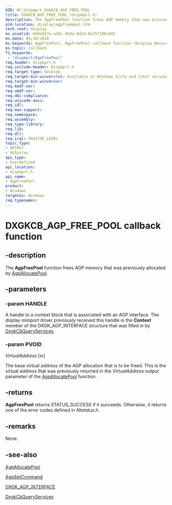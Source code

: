 ```yaml
---
UID: NC:dispmprt.DXGKCB_AGP_FREE_POOL
title: DXGKCB_AGP_FREE_POOL (dispmprt.h)
description: The AgpFreePool function frees AGP memory that was previously allocated by AgpAllocatePool.
old-location: display\agpfreepool.htm
tech.root: display
ms.assetid: 6d4e957e-ad9c-45da-8d1d-0ef5f108c692
ms.date: 05/10/2018
ms.keywords: AgpFreePool, AgpFreePool callback function [Display Devices], DXGKCB_AGP_FREE_POOL, DXGKCB_AGP_FREE_POOL callback, DpFunctions_ffe16de5-aa04-4f4b-bae5-de5b25682f65.xml, display.agpfreepool, dispmprt/AgpFreePool
ms.topic: callback
f1_keywords:
 - "dispmprt/AgpFreePool"
req.header: dispmprt.h
req.include-header: Dispmprt.h
req.target-type: Desktop
req.target-min-winverclnt: Available in Windows Vista and later versions of the Windows operating systems.
req.target-min-winversvr: 
req.kmdf-ver: 
req.umdf-ver: 
req.ddi-compliance: 
req.unicode-ansi: 
req.idl: 
req.max-support: 
req.namespace: 
req.assembly: 
req.type-library: 
req.lib: 
req.dll: 
req.irql: PASSIVE_LEVEL
topic_type:
- APIRef
- kbSyntax
api_type:
- UserDefined
api_location:
- dispmprt.h
api_name:
- AgpFreePool
product:
- Windows
targetos: Windows
req.typenames: 
---
```


# DXGKCB_AGP_FREE_POOL callback function


## -description


The <b>AgpFreePool</b> function frees AGP memory that was previously allocated by <a href="https://docs.microsoft.com/windows-hardware/drivers/ddi/content/dispmprt/nc-dispmprt-dxgkcb_agp_allocate_pool">AgpAllocatePool</a>.


## -parameters




### -param HANDLE

A handle to a context block that is associated with an AGP interface. The display miniport driver previously received this handle in the <b>Context</b> member of the DXGK_AGP_INTERFACE structure that was filled in by <a href="https://docs.microsoft.com/windows-hardware/drivers/ddi/content/dispmprt/nc-dispmprt-dxgkcb_query_services">DxgkCbQueryServices</a>.

### -param PVOID

*VirtualAddress* [in]

The base virtual address of the AGP allocation that is to be freed. This is the virtual address that was previously returned in the <i>VirtualAddress</i> output parameter of the <a href="https://docs.microsoft.com/windows-hardware/drivers/ddi/content/dispmprt/nc-dispmprt-dxgkcb_agp_allocate_pool">AgpAllocatePool</a> function.


## -returns



<b>AgpFreePool</b> returns STATUS_SUCCESS if it succeeds. Otherwise, it returns one of the error codes defined in <i>Ntstatus.h</i>.




## -remarks



None.




## -see-also




<a href="https://docs.microsoft.com/windows-hardware/drivers/ddi/content/dispmprt/nc-dispmprt-dxgkcb_agp_allocate_pool">AgpAllocatePool</a>



<a href="https://docs.microsoft.com/windows-hardware/drivers/ddi/content/dispmprt/nc-dispmprt-dxgkcb_agp_set_command">AgpSetCommand</a>



<a href="https://docs.microsoft.com/windows-hardware/drivers/ddi/content/dispmprt/ns-dispmprt-_dxgk_agp_interface">DXGK_AGP_INTERFACE</a>



<a href="https://docs.microsoft.com/windows-hardware/drivers/ddi/content/dispmprt/nc-dispmprt-dxgkcb_query_services">DxgkCbQueryServices</a>
 

 

